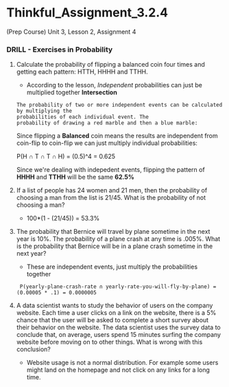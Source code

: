 # Thinkful_Assignment_3.2.4
(Prep Course) Unit 3, Lesson 2, Assignment 4

### DRILL - Exercises in Probability

1. Calculate the probability of flipping a balanced coin four times and getting each pattern: HTTH, HHHH and TTHH.
   -  According to the lesson, *Independent* probabilities can just be multiplied together __Intersection__
   ```
   The probability of two or more independent events can be calculated by multiplying the 
   probabilities of each individual event. The  
   probability of drawing a red marble and then a blue marble:
   ```
   Since flipping a __Balanced__ coin means the results are independent from coin-flip to coin-flip we can just multiply individual probabilities:
   
   P(H __∩__ T __∩__ T __∩__ H) = (0.5)^4 = 0.625
   
   Since we're dealing with indepedent events, flipping the pattern of __HHHH__ and __TTHH__ will be the same __62.5%__
     
2. If a list of people has 24 women and 21 men, then the probability of choosing a man from the list is 21/45. What is the probability of not choosing a man?
     - 100*(1 - (21/45)) = 53.3%
     
3. The probability that Bernice will travel by plane sometime in the next year is 10%. The probability of a plane crash at any time is .005%. What is the probability that Bernice will be in a plane crash sometime in the next year?
     - These are independent events, just multiply the probabilities together
     ```
      P(yearly-plane-crash-rate ∩ yearly-rate-you-will-fly-by-plane) = (0.00005 * .1) = 0.0000005
     ```
     
4. A data scientist wants to study the behavior of users on the company website. Each time a user clicks on a link on the website, there is a 5% chance that the user will be asked to complete a short survey about their behavior on the website. The data scientist uses the survey data to conclude that, on average, users spend 15 minutes surfing the company website before moving on to other things. What is wrong with this conclusion?
     - Website usage is not a normal distribution.  For example some users might land on the homepage and not click on any links for a long time.  
     
